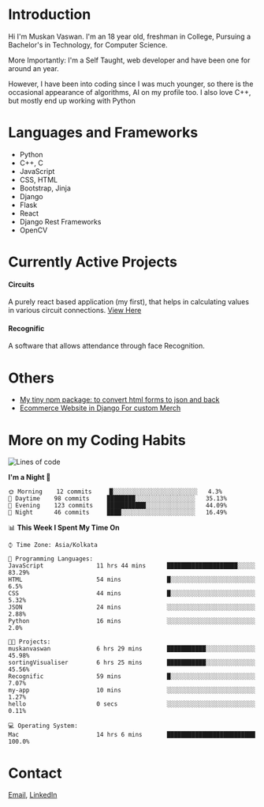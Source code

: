 <!-- - I’m currently working on:
&nbsp;&nbsp;&nbsp;&nbsp;&nbsp;&nbsp; *Circuits*[https://muskanvaswan.github.io/circuits] which, as the name suggests,  is a calculator for solving circuits with ease. This is my first React project
#### I’m currently learning : 
&nbsp;&nbsp;&nbsp;&nbsp;&nbsp;&nbsp; React.js
#### Ask me about:
&nbsp;&nbsp;&nbsp;&nbsp;&nbsp;&nbsp; Anything
#### How to reach me:
&nbsp;&nbsp;&nbsp;&nbsp;&nbsp;&nbsp; Email[mailto:muskanvaswan@gmail.com] LinkedIn[https://www.linkedin.com/in/muskan-vaswan?lipi=urn%3Ali%3Apage%3Ad_flagship3_profile_view_base_contact_details%3B%2FQpdlv5fQ12Ru4DkW2TysA%3D%3D]
#### Pronouns:
&nbsp;&nbsp;&nbsp;&nbsp;&nbsp;&nbsp; Her -->

# Introduction
Hi I'm Muskan Vaswan.
I'm an 18 year old,
freshman in College,
Pursuing a Bachelor's in Technology, for Computer Science.

More Importantly: I'm a Self Taught, web developer and have been one for around an year.

However, I have been into coding since I was much younger, so there is the occasional appearance of algorithms, AI on my profile too. I also love C++, but mostly end up working with Python


# Languages and Frameworks

- Python
- C++, C
- JavaScript
- CSS, HTML 
- Bootstrap, Jinja
- Django
- Flask
- React 
- Django Rest Frameworks
- OpenCV

# Currently Active Projects

#### Circuits
A purely react based application (my first), that helps in calculating values in various circuit connections.
[View Here](https://muskanvaswan.github.io/circuits')

#### Recognific
A software that allows attendance through face Recognition.

# Others
- [My tiny npm package: to convert html forms to json and back](https://www.npmjs.com/package/forms-dynamically)
- [Ecommerce Website in Django For custom Merch](https://merch-commerce.herokuapp.com/)

# More on my Coding Habits

<!--START_SECTION:waka-->
![Lines of code](https://img.shields.io/badge/From%20Hello%20World%20I%27ve%20Written-162640%20lines%20of%20code-blue)

**I'm a Night 🦉** 

```text
🌞 Morning    12 commits     █░░░░░░░░░░░░░░░░░░░░░░░░   4.3% 
🌆 Daytime    98 commits     ████████░░░░░░░░░░░░░░░░░   35.13% 
🌃 Evening    123 commits    ███████████░░░░░░░░░░░░░░   44.09% 
🌙 Night      46 commits     ████░░░░░░░░░░░░░░░░░░░░░   16.49%

```


📊 **This Week I Spent My Time On** 

```text
⌚︎ Time Zone: Asia/Kolkata

💬 Programming Languages: 
JavaScript               11 hrs 44 mins      ████████████████████░░░░░   83.29% 
HTML                     54 mins             █░░░░░░░░░░░░░░░░░░░░░░░░   6.5% 
CSS                      44 mins             █░░░░░░░░░░░░░░░░░░░░░░░░   5.32% 
JSON                     24 mins             ░░░░░░░░░░░░░░░░░░░░░░░░░   2.88% 
Python                   16 mins             ░░░░░░░░░░░░░░░░░░░░░░░░░   2.0%

🐱‍💻 Projects: 
muskanvaswan             6 hrs 29 mins       ███████████░░░░░░░░░░░░░░   45.98% 
sortingVisualiser        6 hrs 25 mins       ███████████░░░░░░░░░░░░░░   45.56% 
Recognific               59 mins             █░░░░░░░░░░░░░░░░░░░░░░░░   7.07% 
my-app                   10 mins             ░░░░░░░░░░░░░░░░░░░░░░░░░   1.27% 
hello                    0 secs              ░░░░░░░░░░░░░░░░░░░░░░░░░   0.11%

💻 Operating System: 
Mac                      14 hrs 6 mins       █████████████████████████   100.0%

```


<!--END_SECTION:waka-->

# Contact

[Email](mailto:muskanvaswan@gmail.com), [LinkedIn](https://www.linkedin.com/in/muskan-vaswan?lipi=urn%3Ali%3Apage%3Ad_flagship3_profile_view_base_contact_details%3B%2FQpdlv5fQ12Ru4DkW2TysA%3D%3D)



